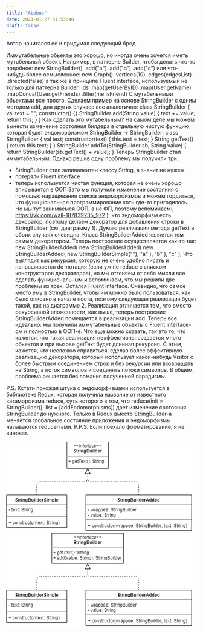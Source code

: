 ```yaml
---
title: "Abobus"
date: 2021-01-27 01:53:48
draft: false
---
```


Автор начитался eo и придумал следующий бред

Иммутабельные обьекты это хорошо, но иногда очень хочется иметь мутабельный обьект. Например, в паттерне Builder, чтобы делать что-то подобное:
new StringBuilder()
.add("a")
.add("b")
.add("c")
или что-нибудь более осмысленное:
new Graph()
.vertices(10)
.edges(edgesList)
.directed(false)
а так же в принципе Fluent interface, используемый не только для паттерна Builder:
ids
.map(getUserByID)
.map(User.getName)
.mapConcat(User.getFriends)
.filter(me.isFriend)
С мутабельными обьектами все просто. Сделаем пример на основе StringBuilder с одним методом add, для других случаев все аналогично:
class StringBuilder {
val text = "";
constructor() {}
StringBuilder add(String value) {
text += value;
return this;
}
}
Как сделать это мутабельным? На самом деле мы можем вынести изменение состояния билдера в отдельную чистую функцию, которая будет эндоморфизмом StringBuilder -> StringBuilder:
class StringBuilder {
val text;
constructor(text) {
this.text = text;
}
String getText() {
return this.text;
}
}
StringBuilder addTo(StringBuilder sb, String value) {
return StringBuilder(sb.getText() + value);
}
Теперь StringBuilder стал иммутабельным. Однако решив одну проблему мы получили три:
- StringBuilder стал эквивалентен классу String, а значит не нужен
- потеряли Fluent interface
- теперь используется чистая функция, которая не очень хорошо вписывается в ООП
Зато мы получили изменение состояния с помощью наращивания списка эндоморфизмов и можем гордиться, что функциональное программирование хоть где-то пригодилось.
Но мы тут занимаемся ООП, а не ФП, поэтому вспоминаем( https://vk.com/wall-187839235_972 ), что эндоморфизм есть декоратор, поэтому делаем декоратор для добавления строки в StringBuilder (см. диаграмму 1). Думаю реализация метода getText в обоих случаях очевидна. Класс StringBuilderAdded является тем самым декоратором. Теперь построение осуществляется как-то так:
new StringBuilderAdded(
new StringBuilderAdded(
new StringBuilderAdded(
new StringBuilderSimple(""),
"a"
),
"b"
),
"c"
);
Что выглядит как рекурсия, которую не очень удобно писать и напрашивается do-нотация (если уж не reduce с списком конструкторов декораторов), но мы отгоняем от себя мысли все сделать функциональным и вспоминаем, что мы решили две проблемы из трех. Остался Fluent interface. Очевидно, что самое место ему в StringBuilder, чтобы им можно было пользоваться, как было описано в начале поста, поэтому следующая реализация будет такой, как на диаграмме 2. Реализация отличается тем, что вместо рекурсивной вложенности, как выше, теперь построение StringBuilderAdded помещается в реализации add. Теперь все идеально: мы получили иммутабельные обьекты с Fluent interface-ом и полностью в ООП-е.
Что еще можно сказать, так это то, что кажется, что такая реализация неэффективна: создается много обьектов и при вызове getText будет длинная рекурсия. С этим, кажется, что несложно справиться, сделав более эффективную реализацию декоратора, который использует какой-нибудь Visitor с более быстрым соединением строк и без рекурсии или возвращать не String, а поток символов и соединять потоки символов. В общем, проблема решается без ломания полученной парадигмы.

P.S. Кстати похожая штука с эндоморфизмами используется в библиотеке Redux, которая получила название от известного катаморфизма reduce, суть которого в том, что
reduce(init = StringBuilder(), list = [addEndomorphisms])
дает изменение состояния StringBuilder до нужного. Только в Redux вместо StringBuilder-а меняется глобальное состояние приложения и эндоморфизмы называются reducer-ами.
P.P.S. Если поехало форматирование, я не виноват.

![](/img/vk/YHqz0zgdFQ8.jpg)
![](/img/vk/WD6EqN1iZ9U.jpg)
